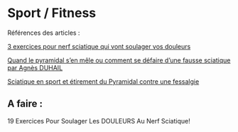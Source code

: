 # Sport / Fitness

Références des articles :

[3 exercices pour nerf sciatique qui vont soulager vos douleurs](https://kiroclinique.ca/nerf-sciatique-exercice/)

[Quand le pyramidal s’en mêle ou comment se défaire d’une fausse sciatique par Agnès DUHAIL](https://www.team-outdoor.fr/blog/quand-le-pyramidal-sen-mele-ou-comment-se-defaire-dune-fausse-sciatique-par-agnes-duhail/)

[Sciatique en sport et étirement du Pyramidal contre une fessalgie](https://entrainement-sportif.fr/sciatique-course-a-pied-etirement-pyramidal.htm)

## A faire :

19 Exercices Pour Soulager Les DOULEURS Au Nerf Sciatique!


